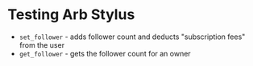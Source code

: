 # Testing Arb Stylus

- `set_follower` - adds follower count and deducts "subscription fees" from the user
- `get_follower` - gets the follower count for an owner